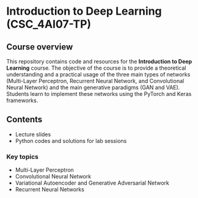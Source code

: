 # Introduction to Deep Learning (CSC_4AI07-TP)
## Course overview
This repository contains code and resources for the **Introduction to Deep Learning** course. The objective of the course is to provide a theoretical understanding and a practical usage of the three main types of networks (Multi-Layer Perceptron, Recurrent Neural Network, and Convolutional Neural Network) and the main generative paradigms (GAN and VAE). Students learn to implement these networks using the PyTorch and Keras frameworks.

## Contents

- Lecture slides
- Python codes and solutions for lab sessions

### Key topics
- Multi-Layer Perceptron
- Convolutional Neural Network
- Variational Autoencoder and Generative Adversarial Network
- Recurrent Neural Networks 
